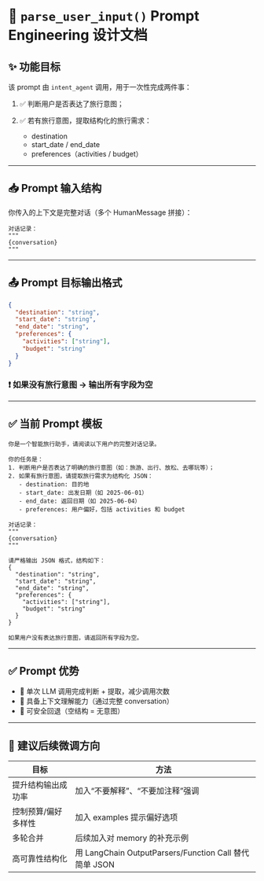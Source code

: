 # 🎯 `parse_user_input()` Prompt Engineering 设计文档

## ✨ 功能目标

该 prompt 由 `intent_agent` 调用，用于一次性完成两件事：

1. ✅ 判断用户是否表达了旅行意图；
2. ✅ 若有旅行意图，提取结构化的旅行需求：

   * destination
   * start\_date / end\_date
   * preferences（activities / budget）

---

## 📥 Prompt 输入结构

你传入的上下文是完整对话（多个 HumanMessage 拼接）：

```text
对话记录：
"""
{conversation}
"""
```

---

## 📤 Prompt 目标输出格式

```json
{
  "destination": "string",
  "start_date": "string",
  "end_date": "string",
  "preferences": {
    "activities": ["string"],
    "budget": "string"
  }
}
```

### ❗ 如果没有旅行意图 → 输出所有字段为空

---

## ✅ 当前 Prompt 模板

```text
你是一个智能旅行助手，请阅读以下用户的完整对话记录。

你的任务是：
1. 判断用户是否表达了明确的旅行意图（如：旅游、出行、放松、去哪玩等）；
2. 如果有旅行意图，请提取旅行需求为结构化 JSON：
   - destination: 目的地
   - start_date: 出发日期（如 2025-06-01）
   - end_date: 返回日期（如 2025-06-04）
   - preferences: 用户偏好，包括 activities 和 budget

对话记录：
"""
{conversation}
"""

请严格输出 JSON 格式，结构如下：
{
  "destination": "string",
  "start_date": "string",
  "end_date": "string",
  "preferences": {
    "activities": ["string"],
    "budget": "string"
  }
}

如果用户没有表达旅行意图，请返回所有字段为空。
```

---

## ✅ Prompt 优势

* 🔁 单次 LLM 调用完成判断 + 提取，减少调用次数
* 💬 具备上下文理解能力（通过完整 conversation）
* 🔐 可安全回退（空结构 = 无意图）

---

## 🧠 建议后续微调方向

| 目标         | 方法                                                |
| ---------- | ------------------------------------------------- |
| 提升结构输出成功率  | 加入“不要解释”、“不要加注释”强调                                |
| 控制预算/偏好多样性 | 加入 examples 提示偏好选项                                |
| 多轮合并       | 后续加入对 memory 的补充示例                                |
| 高可靠性结构化    | 用 LangChain OutputParsers/Function Call 替代简单 JSON |

